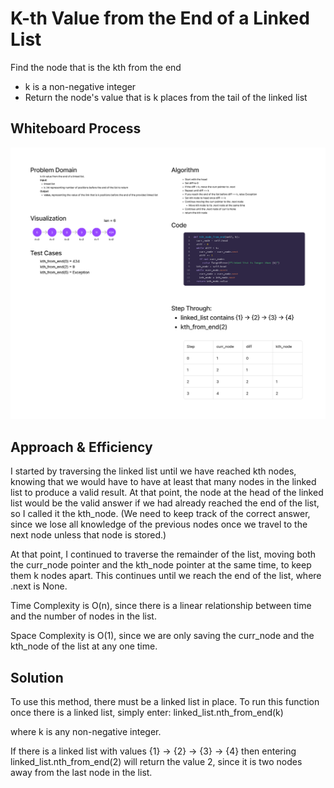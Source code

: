 # K-th Value from the End of a Linked List

Find the node that is the kth from the end
- k is a non-negative integer
- Return the node's value that is k places from the tail of the linked list

## Whiteboard Process
![kth from end whiteboard](kth_from_end_whiteboard.png)

## Approach & Efficiency
I started by traversing the linked list until we have reached kth nodes,
knowing that we would have to have at least that many nodes in the linked
list to produce a valid result. At that point, the node at the head of
the linked list would be the valid answer if we had already reached the end
of the list, so I called it the kth_node. (We need to keep track of the
correct answer, since we lose all knowledge of the previous nodes once
we travel to the next node unless that node is stored.)

At that point, I continued to traverse the remainder of the list, moving
both the curr_node pointer and the kth_node pointer at the same time, to
keep them k nodes apart. This continues until we reach the end of the list,
where .next is None.

Time Complexity is O(n), since there is a linear relationship between time
and the number of nodes in the list.

Space Complexity is O(1), since we are only saving the curr_node and the
kth_node of the list at any one time.


## Solution
To use this method, there must be a linked list in place. To run this
function once there is a linked list, simply enter:
  linked_list.nth_from_end(k)

where k is any non-negative integer.

If there is a linked list with values {1} -> {2} -> {3} -> {4}
then entering linked_list.nth_from_end(2) will return the value 2,
since it is two nodes away from the last node in the list.
